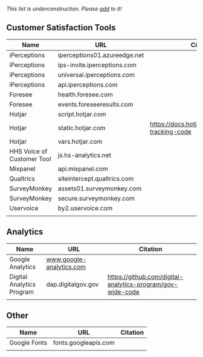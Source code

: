 

_This list is underconstruction.  Please [add](https://github.com/18F/third-party-services/edit/master/materials/catalog-of-services.md) to it!_

## Customer Satisfaction Tools

| Name  | URL  | Citation |
|---|---|---|
|  iPerceptions |  iperceptions01.azureedge.net	 |   |
| iPerceptions  | ips-invite.iperceptions.com	  |   |
| iPerceptions  |  universal.iperceptions.com	 |   |
| iPerceptions  | api.iperceptions.com	  |   |
|  Foresee | health.foresee.com	  |   |
| Foresee  |  events.foreseeresults.com	 |   |
| Hotjar  | script.hotjar.com	  |   |
| Hotjar  |  static.hotjar.com	 | https://docs.hotjar.com/docs/hotjar-tracking-code  |  
| Hotjar  | vars.hotjar.com  |   |
| HHS Voice of Customer Tool  |  js.hs-analytics.net	 |   |
|  Mixpanel | api.mixpanel.com  |   |
|  Qualtrics | siteintercept.qualtrics.com	  |   |
| SurveyMonkey  | assets01.surveymonkey.com	  |   |
|  SurveyMonkey |  secure.surveymonkey.com	 |   |
|  Uservoice |  by2.uservoice.com	 |   |
|   |   |   |


## Analytics 


| Name  | URL  | Citation |
|---|---|---|
| Google Analytics  | www.google-analytics.com  |   |
| Digital Analytics Program  | dap.digitalgov.gov  | https://github.com/digital-analytics-program/gov-wide-code  |
|   |   |   |

## Other
| Name  | URL  | Citation |
|---|---|---|
| Google Fonts  | fonts.googleapis.com  |   |
|   |   |   |




